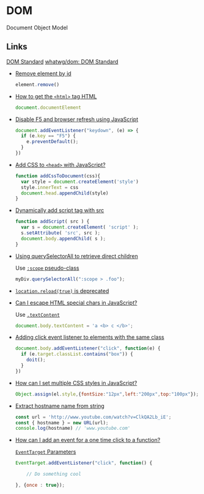 # DOM

Document Object Model

## Links

[DOM Standard](https://dom.spec.whatwg.org/)
[whatwg/dom: DOM Standard](https://github.com/whatwg/dom)

* [Remove element by id](https://stackoverflow.com/q/3387427/1366033)

  ```js
  element.remove()
  ```

* [How to get the `<html>` tag HTML](https://stackoverflow.com/q/4196971/1366033)

  ```js
  document.documentElement
  ```

* [Disable F5 and browser refresh using JavaScript](https://stackoverflow.com/q/2482059/1366033)

  ```js
  document.addEventListener("keydown", (e) => {
    if (e.key == "F5") {
      e.preventDefault();
    }
  })
  ```

* [Add CSS to `<head>` with JavaScript?](https://stackoverflow.com/a/53152550/1366033)

  ```js
  function addCssToDocument(css){
    var style = document.createElement('style')
    style.innerText = css
    document.head.appendChild(style)
  }
  ```

* [Dynamically add script tag with src](https://stackoverflow.com/q/13121948/1366033)

  ```js
  function addScript( src ) {
    var s = document.createElement( 'script' );
    s.setAttribute( 'src', src );
    document.body.appendChild( s );
  }
  ```

* [Using querySelectorAll to retrieve direct children](https://stackoverflow.com/q/3680876/1366033)


  Use [`:scope` pseudo-class](https://drafts.csswg.org/selectors-4/#the-scope-pseudo)

  ```js
  myDiv.querySelectorAll(":scope > .foo");
  ```

* [`location.reload(true)` is deprecated](https://stackoverflow.com/q/55127650/1366033)


* [Can I escape HTML special chars in JavaScript?](https://stackoverflow.com/q/6234773/1366033)

  Use [`.textContent`](https://developer.mozilla.org/en-US/docs/Web/API/Node/textContent)

  ```js
  document.body.textContent = 'a <b> c </b>';
  ```

* [Adding click event listener to elements with the same class](https://stackoverflow.com/q/21700364/1366033)

  ```js
  document.body.addEventListener("click", function(e) {
    if (e.target.classList.contains("box")) {
      doit();
    }
  })
  ```

* [How can I set multiple CSS styles in JavaScript?](https://stackoverflow.com/q/3968593/1366033)

  ```js
  Object.assign(el.style,{fontSize:"12px",left:"200px",top:"100px"});
  ```

* [Extract hostname name from string](https://stackoverflow.com/q/8498592/1366033)

  ```js
  const url = 'http://www.youtube.com/watch?v=ClkQA2Lb_iE';
  const { hostname } = new URL(url);
  console.log(hostname) // 'www.youtube.com'
  ```

* [How can I add an event for a one time click to a function?](https://stackoverflow.com/q/3393686/1366033)

  [`EventTarget` Parameters](https://developer.mozilla.org/en-US/docs/Web/API/EventTarget/addEventListener#parameters)

  ```js
  EventTarget.addEventListener("click", function() {

      // Do something cool

  }, {once : true});
  ```
